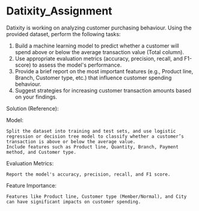 # Datixity_Assignment

Datixity is working on analyzing customer purchasing behaviour. Using the provided dataset, perform the following tasks:

1) Build a machine learning model to predict whether a customer will spend above or below the average transaction value (Total column).
2) Use appropriate evaluation metrics (accuracy, precision, recall, and F1-score) to assess the model's performance.
3) Provide a brief report on the most important features (e.g., Product line, Branch, Customer type, etc.) that influence customer spending behaviour.
4) Suggest strategies for increasing customer transaction amounts based on your findings.

Solution (Reference):

Model:

    Split the dataset into training and test sets, and use logistic regression or decision tree model to classify whether a customer’s transaction is above or below the average value.
    Include features such as Product line, Quantity, Branch, Payment method, and Customer type.

Evaluation Metrics:

    Report the model's accuracy, precision, recall, and F1 score.

Feature Importance:

    Features like Product line, Customer type (Member/Normal), and City can have significant impacts on customer spending.
